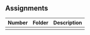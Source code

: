 ## Assignments

| Number | Folder | Description |
| :----: | ------ | ----------- |
|        |        |             |